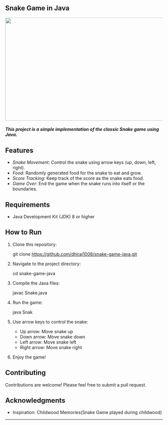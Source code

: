 ## Snake Game in Java 
<img src="https://github.com/dhiraj1008/snake-game-java/assets/94028619/ab1734a1-1636-44bc-852c-3007c4df07fb" width="900" height="330" />

##### This project is a simple implementation of the classic Snake game using Java.
## Features

- *Snake Movement:* Control the snake using arrow keys (up, down, left, right).
- *Food:* Randomly generated food for the snake to eat and grow.
- *Score Tracking:* Keep track of the score as the snake eats food.
- *Game Over:* End the game when the snake runs into itself or the boundaries.

## Requirements

- Java Development Kit (JDK) 8 or higher

## How to Run

1. Clone this repository:
   
   git clone https://github.com/dhiraj1008/snake-game-java.git
   
   
2. Navigate to the project directory:
   
   cd snake-game-java
   

3. Compile the Java files:
   
   javac Snake.java
   

4. Run the game:
   
   java Snak
   

5. Use arrow keys to control the snake:
   - Up arrow: Move snake up
   - Down arrow: Move snake down
   - Left arrow: Move snake left
   - Right arrow: Move snake right

6. Enjoy the game!

## Contributing

Contributions are welcome! Please feel free to submit a pull request.


## Acknowledgments

- Inspiration: Childwood Memories(Snake Game played during childwood)

---
